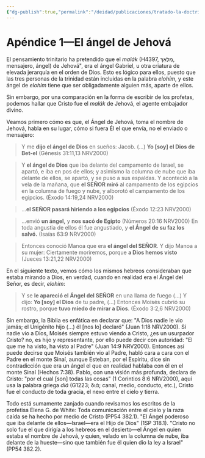 ```yaml
---
{"dg-publish":true,"permalink":"/deidad/publicaciones/tratado-la-doctrina-de-dios/apendice-1-el-angel-de-jehova/","dgPassFrontmatter":true}
---
```


# Apéndice 1—El ángel de Jehová

El pensamiento trinitario ha pretendido que el _malák_ (H4397, מַלְאָךְ, mensajero, ángel) de Jehová", era el ángel Gabriel, u otra criatura de elevada jerarquía en el orden de Dios. Esto es lógico para ellos, puesto que las tres personas de la trinidad están incluidas en la palabra _elohím_, y este ángel de _elohím_ tiene que ser obligadamente alguien más, aparte de ellos.

Sin embargo, por una comparación en la forma de escribir de los profetas, podemos hallar que Cristo fue el _malák_ de Jehová, el agente embajador divino. 

Veamos primero cómo es que, el Ángel de Jehová, toma el nombre de Jehová, habla en su lugar, cómo si fuera Él el que envía, no el enviado o mensajero: 

>Y me **dijo el ángel de Dios** en sueños: Jacob. (…) **Yo [soy] el Dios de Bet-el** (Génesis 31:11,13 NRV2000)

>Y **el ángel de Dios** que iba delante del campamento de Israel, se apartó, e iba en pos de ellos; y asimismo la columna de nube que iba delante de ellos, se apartó, y se puso a sus espaldas. Y aconteció a la vela de la mañana, que **el SEÑOR miró** al campamento de los egipcios en la columna de fuego y nube, y alborotó el campamento de los egipcios. (Éxodo 14:19,24 NRV2000)

> …**el SEÑOR pasará hiriendo a los egipcios** (Éxodo 12:23 NRV2000)

>…envió **un ángel,** y **nos sacó de Egipto** (Números 20:16 NRV2000)
>En toda angustia de ellos él fue angustiado, y **el Ángel de su faz los salvó.** (Isaías 63:9 NRV2000)

>Entonces conoció Manoa que era **el ángel del SEÑOR**. Y dijo Manoa a su mujer: Ciertamente moriremos, porque **a Dios hemos visto** (Jueces 13:21,22 NRV2000)

En el siguiente texto, vemos cómo los mismos hebreos consideraban que estaba mirando a Dios, en verdad, cuando en realidad era el Ángel del Señor, es decir, _elohím_:

>Y se **le apareció el Ángel del SEÑOR** en una llama de fuego (…) Y dijo: **Yo [soy] el Dios** de tu padre, (…) Entonces Moisés cubrió su rostro, porque **tuvo miedo de mirar a Dios**. (Éxodo 3:2,6 NRV2000)

Sin embargo, la Biblia es enfática en declarar que: "A Dios nadie le vio jamás; el Unigénito hijo (…) él [nos lo] declaró" (Juan 1:18 NRV2000). Sí nadie vio a Dios, Moisés siempre estuvo viendo a Cristo, ¿es un usurpador Cristo? no, es hijo y representante, por ello puede decir con autoridad: "El que me ha visto, ha visto al Padre" (Juan 14:9 NRV2000). Entonces así puede decirse que Moisés también vio al Padre, habló cara a cara con el Padre en el monte Sinaí, aunque Esteban, por el Espíritu, dice sin contradicción que era un ángel el que en realidad hablaba con él en el monte Sinaí (Hechos 7:38). Pablo, con una visión más profunda, declara de Cristo: "por el cual [son] todas las cosas" (1 Corintios 8:6 NRV2000), aquí usa la palabra griega _diá_ (G1223; διά; canal, medio, conducto, etc.), Cristo fue el conducto de toda gracia, el nexo entre el cielo y tierra. 

Todo está sumamente zanjado cuando revisamos los escritos de la profetisa Elena G. de White: Toda comunicación entre el cielo y la raza caída se ha hecho por medio de Cristo (PP54 382.1). "El Ángel poderoso que iba delante de ellos—Israel—era el Hijo de Dios" (1SP 318.1). "Cristo no solo fue el que dirigía a los hebreos en el desierto—el Ángel en quien estaba el nombre de Jehová, y quien, velado en la columna de nube, iba delante de la hueste—sino que también fue él quien dio la ley a Israel" (PP54 382.2).